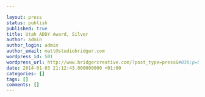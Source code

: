 ```yaml
---

layout: press
status: publish
published: true
title: Utah ADDY Award, Silver
author: admin
author_login: admin
author_email: matt@studiobridger.com
wordpress_id: 501
wordpress_url: http://www.bridgercreative.com/?post_type=press&#038;p=501
date: 2014-01-03 21:12:43.000000000 +01:00
categories: []
tags: []
comments: []
---
```

